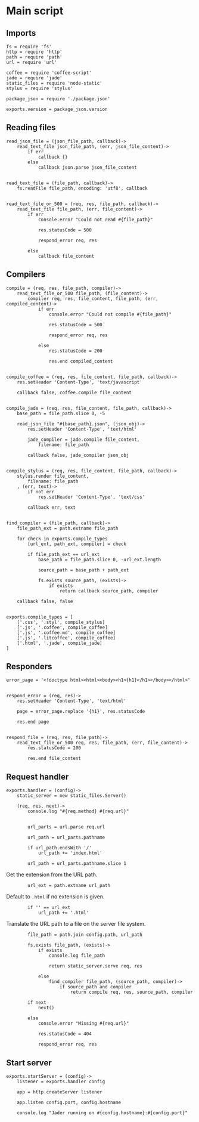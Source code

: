 # Main script

## Imports

	fs = require 'fs'
	http = require 'http'
	path = require 'path'
	url = require 'url'

	coffee = require 'coffee-script'
	jade = require 'jade'
	static_files = require 'node-static'
	stylus = require 'stylus'

	package_json = require './package.json'

	exports.version = package_json.version


## Reading files

	read_json_file = (json_file_path, callback)->
		read_text_file json_file_path, (err, json_file_content)->
			if err
				callback {}
			else
				callback json.parse json_file_content


	read_text_file = (file_path, callback)->
		fs.readFile file_path, encoding: 'utf8', callback


	read_text_file_or_500 = (req, res, file_path, callback)->
		read_text_file file_path, (err, file_content)->
			if err
				console.error "Could not read #{file_path}"

				res.statusCode = 500

				respond_error req, res

			else
				callback file_content


## Compilers

	compile = (req, res, file_path, compiler)->
		read_text_file_or_500 file_path, (file_content)->
			compiler req, res, file_content, file_path, (err, compiled_content)->
				if err
					console.error "Could not compile #{file_path}"

					res.statusCode = 500

					respond_error req, res

				else
					res.statusCode = 200

					res.end compiled_content


	compile_coffee = (req, res, file_content, file_path, callback)->
		res.setHeader 'Content-Type', 'text/javascript'

		callback false, coffee.compile file_content


	compile_jade = (req, res, file_content, file_path, callback)->
		base_path = file_path.slice 0, -5

		read_json_file "#{base_path}.json", (json_obj)->
			res.setHeader 'Content-Type', 'text/html'

			jade_compiler = jade.compile file_content,
				filename: file_path

			callback false, jade_compiler json_obj


	compile_stylus = (req, res, file_content, file_path, callback)->
		stylus.render file_content,
			filename: file_path
		, (err, text)->
			if not err
				res.setHeader 'Content-Type', 'text/css'

			callback err, text


	find_compiler = (file_path, callback)->
		file_path_ext = path.extname file_path

		for check in exports.compile_types
			[url_ext, path_ext, compiler] = check

			if file_path_ext == url_ext
				base_path = file_path.slice 0, -url_ext.length

				source_path = base_path + path_ext

				fs.exists source_path, (exists)->
					if exists
						return callback source_path, compiler

		callback false, false


	exports.compile_types = [
		['.css', '.styl', compile_stylus]
		['.js', '.coffee', compile_coffee]
		['.js', '.coffee.md', compile_coffee]
		['.js', '.litcoffee', compile_coffee]
		['.html', '.jade', compile_jade]
	]


## Responders

	error_page = '<!doctype html><html><body><h1>{h1}</h1></body></html>'


	respond_error = (req, res)->
		res.setHeader 'Content-Type', 'text/html'

		page = error_page.replace '{h1}', res.statusCode

		res.end page


	respond_file = (req, res, file_path)->
		read_text_file_or_500 req, res, file_path, (err, file_content)->
			res.statusCode = 200

			res.end file_content


## Request handler

	exports.handler = (config)->
		static_server = new static_files.Server()

		(req, res, next)->
			console.log "#{req.method} #{req.url}"


			url_parts = url.parse req.url

			url_path = url_parts.pathname

			if url_path.endsWith '/'
				url_path += 'index.html'

			url_path = url_parts.pathname.slice 1

Get the extension from the URL path.

			url_ext = path.extname url_path

Default to `.html` if no extension is given.

			if '' == url_ext
				url_path += '.html'


Translate the URL path to a file on the server file system.

			file_path = path.join config.path, url_path

			fs.exists file_path, (exists)->
				if exists
					console.log file_path

					return static_server.serve req, res

				else
					find_compiler file_path, (source_path, compiler)->
						if source_path and compiler
							return compile req, res, source_path, compiler

			if next
				next()

			else
				console.error "Missing #{req.url}"

				res.statusCode = 404

				respond_error req, res


## Start server

	exports.startServer = (config)->
		listener = exports.handler config

		app = http.createServer listener

		app.listen config.port, config.hostname

		console.log "Jader running on #{config.hostname}:#{config.port}"
